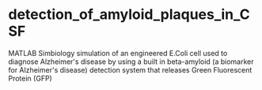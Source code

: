 # detection_of_amyloid_plaques_in_CSF
 MATLAB Simbiology simulation of an engineered E.Coli cell used to diagnose Alzheimer's disease by using a built in beta-amyloid (a biomarker for Alzheimer's disease) detection system that releases Green Fluorescent Protein (GFP)
